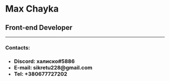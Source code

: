 <h1>Max Chayka</h1>
<h2>Front-end Developer</h2>
<hr>
<h3>Contacts:<h3>
<ul>
<li>Discord: халиско#5886</li>
<li>E-mail: sikretu228@gmail.com</li>
<li>Tel: +380677727202</li>
